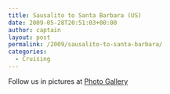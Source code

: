 ```yaml
---
title: Sausalito to Santa Barbara (US)
date: 2009-05-28T20:51:03+00:00
author: captain
layout: post
permalink: /2009/sausalito-to-santa-barbara/
categories:
  - Cruising
---
```

Follow us in pictures at [Photo Gallery](https://photos.flupes.family/Public/Plume/Sabbatical/2008-12aSausalito-SantaBarbara/)
